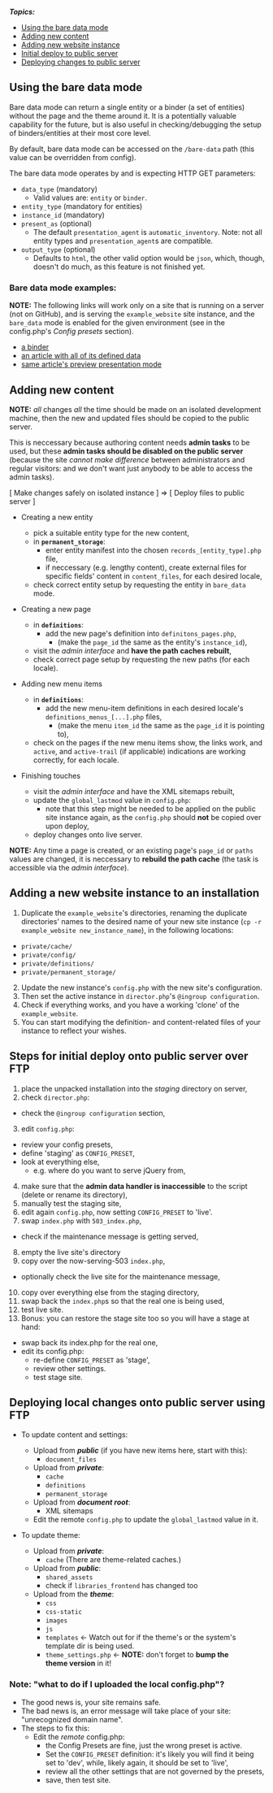 
<!--HIGH-->

**_Topics:_**

- [Using the bare data mode](#anchor--bare-data-mode)
- [Adding new content](#anchor--adding-new-content)
- [Adding new website instance](#anchor--new-website)
- [Initial deploy to public server](#anchor--initial-deploy)
- [Deploying changes to public server](#anchor--deploying-changes)

<!--/HIGH-->

## <span class="anchor" id="anchor--bare-data-mode"></span>Using the bare data mode

Bare data mode can return a single entity or a binder (a set of entities) without the page and the theme around it. It is a potentially valuable capability for the future, but is also useful in checking/debugging the setup of binders/entities at their most core level.

By default, bare data mode can be accessed on the `/bare-data` path (this value can be overridden from config).

The bare data mode operates by and is expecting HTTP GET parameters:

- `data_type` (mandatory)
  - Valid values are: `entity` or `binder`.
- `entity_type` (mandatory for entities)
- `instance_id` (mandatory)
- `present_as` (optional)
  - The default `presentation_agent` is `automatic_inventory`. Note: not all
    entity types and `presentation_agent`s are compatible.
- `output_type` (optional)
  - Defaults to `html`, the other valid option would be `json`, which, though,
    doesn't do much, as this feature is not finished yet.

### Bare data mode examples:

**NOTE:** The following links will work only on a site that is running on a server (not on GitHub), and is serving the `example_website` site instance, and the `bare_data` mode is enabled for the given environment (see in the config.php's _Config presets_ section).

- [a binder]([[base_path]]bare-data?data_type=binder&amp;instance_id=footer_default)
- [an article with all of its defined data]([[base_path]]bare-data?data_type=entity&amp;entity_type=article&amp;instance_id=article-1)
- [same article's preview presentation mode]([[base_path]]bare-data?data_type=entity&amp;entity_type=article&amp;instance_id=article-1&amp;present_as=article_preview)


## <span class="anchor" id="anchor--adding-new-content"></span>Adding new content

**NOTE:** _all_ changes _all_ the time should be made on an isolated development machine, then the new and updated files should be copied to the public server.

This is neccessary because authoring content needs **admin&nbsp;tasks** to be used,
but these **admin&nbsp;tasks should be disabled on the public server** (because the
site _cannot make difference_ between administrators and regular visitors: and we don't
want just anybody to be able to access the admin tasks).

<!--HIGH-->

[ Make changes safely on isolated instance ] &rArr; [ Deploy files to public server ]

<!--/HIGH-->

<!--DEFS-->

- Creating a new entity

  - pick a suitable entity type for the new content,
  - in **`permanent_storage`**:
      - enter entity manifest into the chosen `records_[entity_type].php` file,
      - if neccessary (e.g. lengthy content), create external files for specific
        fields' content in `content_files`, for each desired locale,
  - check correct entity setup by requesting the entity in `bare_data` mode.

- Creating a new page

  - in **`definitions`**:
      - add the new page's definition into `definitons_pages.php`,
          - (make the `page_id` the same as the entity's `instance_id`),
  - visit the _admin interface_ and **have the path&nbsp;caches rebuilt**,
  - check correct page setup by requesting the new paths (for each locale).

- Adding new menu items

  - in **`definitions`**:
      - add the new menu-item definitions in each desired locale's
        `definitions_menus_[...].php` files,
          - (make the menu `item_id` the same as the `page_id` it is pointing
            to),
  - check on the pages if the new menu items show, the links work, and `active`,
    and `active-trail` (if applicable) indications are working correctly, for
    each locale.

- Finishing touches

  - visit the _admin interface_ and have the XML sitemaps rebuilt,
  - update the `global_lastmod` value in `config.php`:
     - note that this step might be needed to be applied on the public site
       instance again, as the `config.php` should **not** be copied over upon
       deploy,
  - deploy changes onto live server.

<!--/DEFS-->

**NOTE:** Any time a page is created, or an existing page's `page_id` or `paths`
values are changed, it is neccessary to **rebuild the path&nbsp;cache** (the task
is accessible via the _admin interface_).


## <span class="anchor" id="anchor--new-website"></span>Adding a new website instance to an installation

1. Duplicate the `example_website`'s directories, renaming the duplicate
   directories' names to the desired name of your new site instance (`cp -r example_website new_instance_name`), in the following locations:
  - `private/cache/`
  - `private/config/`
  - `private/definitions/`
  - `private/permanent_storage/`
2. Update the new instance's `config.php` with the new site's configuration.
3. Then set the active instance in `director.php`'s `@ingroup configuration`.
4. Check if everything works, and you have a working 'clone' of the
   `example_website`.
5. You can start modifying the definition- and content-related files of your
   instance to reflect your wishes.


## <span class="anchor" id="anchor--initial-deploy"></span>Steps for initial deploy onto public server over FTP

1. place the unpacked installation into the _staging_ directory on server,
2. check `director.php`:
  - check the `@ingroup configuration` section,
3. edit `config.php`:
  - review your config presets,
  - define 'staging' as `CONFIG_PRESET`,
  - look at everything else,
      - e.g. where do you want to serve jQuery from,
4. make sure that the **admin data handler is inaccessible** to the script
   (delete or rename its directory),
5. manually test the staging site,
6. edit again `config.php`, now setting `CONFIG_PRESET` to 'live'.
7. swap `index.php` with `503_index.php`,
  - check if the maintenance message is getting served,
8. empty the live site's directory
9. copy over the now-serving-503 `index.php`,
  - optionally check the live site for the maintenance message,
10. copy over everything else from the staging directory,
11. swap back the `index.php`s so that the real one is being used,
12. test live site.
13. Bonus: you can restore the stage site too so you will have a stage at hand:
  - swap back its index.php for the real one,
  - edit its config.php:
      - re-define `CONFIG_PRESET` as 'stage',
      - review other settings.
      - test stage site.

## <span class="anchor" id="anchor--deploying-changes"></span>Deploying local changes onto public server using FTP

<!--DEFS-->

- To update content and settings:

  - Upload from **_public_** (if you have new items here, start with this):
      - `document_files`
  - Upload from **_private_**:
      - `cache`
      - `definitions`
      - `permanent_storage`
  - Upload from **_document root_**:
      - XML sitemaps
  - Edit the remote `config.php` to update the `global_lastmod` value in it.

- To update theme:

  - Upload from **_private_**:
      - `cache` (There are theme-related caches.)
  - Upload from **_public_**:
      - `shared_assets`
      - check if `libraries_frontend` has changed too
  - Upload from the **_theme_**:
      - `css`
      - `css-static`
      - `images`
      - `js`
      - `templates` &larr; Watch out for if the theme's or the system's template dir is being used.
      - `theme_settings.php` &larr; **NOTE:** don't forget to **bump the theme&nbsp;version** in it!

<!--/DEFS-->

### Note: "what to do if I uploaded the local config.php"?

- The good news is, your site remains safe.
- The bad news is, an error message will take place of your site: "unrecognized domain name".
- The steps to fix this:
  - Edit the _remote_ config.php:
      - the Config Presets are fine, just the wrong preset is active.
      - Set the `CONFIG_PRESET` definition: it's likely you will find it being set to 'dev', while, likely again, it should be set to 'live',
      - review all the other settings that are not governed by the presets,
      - save, then test site.

